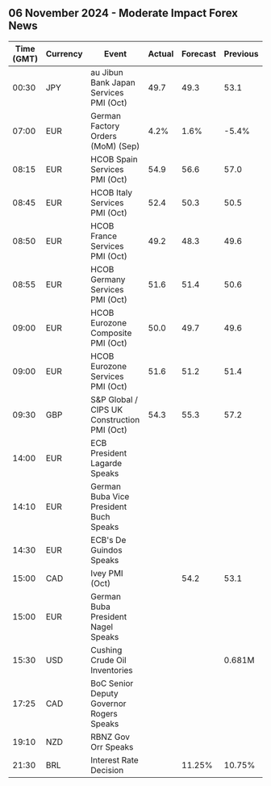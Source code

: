 ## 06 November 2024 - Moderate Impact Forex News

| Time (GMT) | Currency | Event | Actual | Forecast | Previous |
|------|----------|-------|--------|----------|----------|
| 00:30 | JPY | au Jibun Bank Japan Services PMI (Oct) | 49.7 | 49.3 | 53.1 |
| 07:00 | EUR | German Factory Orders (MoM) (Sep) | 4.2% | 1.6% | -5.4% |
| 08:15 | EUR | HCOB Spain Services PMI (Oct) | 54.9 | 56.6 | 57.0 |
| 08:45 | EUR | HCOB Italy Services PMI (Oct) | 52.4 | 50.3 | 50.5 |
| 08:50 | EUR | HCOB France Services PMI (Oct) | 49.2 | 48.3 | 49.6 |
| 08:55 | EUR | HCOB Germany Services PMI (Oct) | 51.6 | 51.4 | 50.6 |
| 09:00 | EUR | HCOB Eurozone Composite PMI (Oct) | 50.0 | 49.7 | 49.6 |
| 09:00 | EUR | HCOB Eurozone Services PMI (Oct) | 51.6 | 51.2 | 51.4 |
| 09:30 | GBP | S&P Global / CIPS UK Construction PMI (Oct) | 54.3 | 55.3 | 57.2 |
| 14:00 | EUR | ECB President Lagarde Speaks |  |  |  |
| 14:10 | EUR | German Buba Vice President Buch Speaks |  |  |  |
| 14:30 | EUR | ECB's De Guindos Speaks |  |  |  |
| 15:00 | CAD | Ivey PMI (Oct) |  | 54.2 | 53.1 |
| 15:00 | EUR | German Buba President Nagel Speaks |  |  |  |
| 15:30 | USD | Cushing Crude Oil Inventories |  |  | 0.681M |
| 17:25 | CAD | BoC Senior Deputy Governor Rogers Speaks |  |  |  |
| 19:10 | NZD | RBNZ Gov Orr Speaks |  |  |  |
| 21:30 | BRL | Interest Rate Decision |  | 11.25% | 10.75% |
